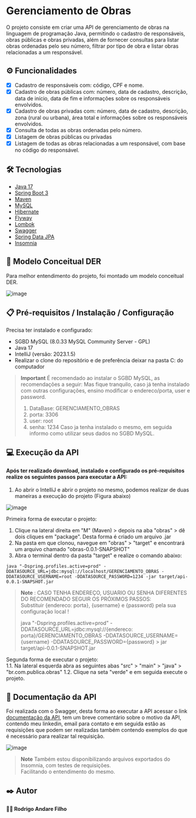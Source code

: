 # Gerenciamento de Obras
O projeto consiste em criar uma API de gerenciamento de obras na linguagem de programação Java, permitindo o cadastro de responsáveis, obras públicas e obras privadas, além de fornecer consultas para listar obras ordenadas pelo seu número, filtrar por tipo de obra e listar obras relacionadas a um responsável.

## ⚙️ Funcionalidades
- [x] Cadastro de responsáveis com: código, CPF e nome.
- [x] Cadastro de obras públicas com: número, data de cadastro, descrição, data de início, data de fim e informações sobre os responsáveis envolvidos.
- [x] Cadastro de obras privadas com: número, data de cadastro, descrição, zona (rural ou urbana), área total e informações sobre os responsáveis envolvidos.
- [x] Consulta de todas as obras ordenadas pelo número.
- [x] Listagem de obras públicas ou privadas
- [x] Listagem de todas as obras relacionadas a um responsável, com base no código do responsável.

## 🛠️ Tecnologias
* [Java 17](https://www.oracle.com/java/)
* [Spring Boot 3](https://spring.io/projects/spring-boot)
* [Maven](https://maven.apache.org/)
* [MySQL](https://www.mysql.com/)
* [Hibernate](https://hibernate.org/)
* [Flyway](https://flywaydb.org/)
* [Lombok](https://projectlombok.org/)
* [Swagger](https://swagger.io/)
* [Spring Data JPA](https://spring.io/projects/spring-data-jpa)
* [Insomnia](https://insomnia.rest/)

## 📖 Modelo Conceitual DER
Para melhor entendimento do projeto, foi montado um modelo conceitual DER.

![image](https://github.com/rodrigoandarefilho/GerenciamentoObras/assets/32442551/6c244706-7218-4565-b6e2-35a6ed59f7e3)

## 📋 Pré-requisitos / Instalação / Configuração
Precisa ter instalado e configurado:

* SGBD MySQL (8.0.33 MySQL Community Server - GPL)
* Java 17
* IntelliJ (versão: 2023.1.5)
* Realizar o clone do repositório e de preferência deixar na pasta C: do computador

> **Important**
> É recomendado ao instalar o SGBD MySQL, as recomendações a seguir:
> Mas fique tranquilo, caso já tenha instalado com outras configurações, ensino modificar o endereco/porta, user e password.
> 1. DataBase: GERENCIAMENTO_OBRAS
> 2. porta: 3306  
> 3. user: root  
> 4. senha: 1234
> Caso ja tenha instalado o mesmo, em seguida informo como utilizar seus dados no SGBD MySQL.

## 💻 Execução da API
#### Após ter realizado download, instalado e configurado os pré-requisitos realize os seguintes passos para executar a API:
1. Ao abrir o IntelliJ e abrir o projeto no mesmo, podemos realizar de duas maneiras a execução do projeto (Figura abaixo)

![image](https://github.com/rodrigoandarefilho/GerenciamentoObras/assets/32442551/8d26a112-b252-427c-9240-a91e12339780)

Primeira forma de executar o projeto:
1. Clique na lateral direita em "M" (Maven) > depois na aba "obras" > dê dois cliques em "package". Desta forma é criado um arquivo .jar
2. Na pasta em que clonou, navegue em "obras" > "target" e encontrará um arquivo chamado "obras-0.0.1-SNAPSHOT"
3. Abra o terminal dentro da pasta "target" e realize o comando abaixo: </br>
````
java "-Dspring.profiles.active=prod" -DDATASOURCE_URL=jdbc:mysql://localhost/GERENCIAMENTO_OBRAS -DDATASOURCE_USERNAME=root -DDATASOURCE_PASSWORD=1234 -jar target/api-0.0.1-SNAPSHOT.jar

````
> **Note**
> : CASO TENHA ENDEREÇO, USUARIO OU SENHA DIFERENTES DO RECOMENDADO SEGUIR OS PRÓXIMOS PASSOS: </br>
> Substituir {endereco: porta}, {username} e {password} pela sua configuração local ! </br>
>
> java "-Dspring.profiles.active=prod" -DDATASOURCE_URL=jdbc:mysql://{endereco: porta}/GERENCIAMENTO_OBRAS -DDATASOURCE_USERNAME={username} -DDATASOURCE_PASSWORD={password} > jar target/api-0.0.1-SNAPSHOT.jar

Segunda forma de executar o projeto:</br>
1.1. Na lateral esquerda abra as seguintes abas "src" > "main" > "java" > "br.com.publica.obras"
1.2. Clique na seta "verde" e em seguida execute o projeto.

## 📃 Documentação da API
Foi realizada com o Swagger, desta forma ao executar a API acessar o link [documentação da API](http://localhost:8080/swagger-ui/index.html#),
tem um breve comentário sobre o motivo da API, contendo meu linkedin, email para contato e em seguida estão as requisições que podem ser realizadas também contendo exemplos do que é necessário para realizar tal requisição.

![image](https://github.com/rodrigoandarefilho/GerenciamentoObras/assets/32442551/9546ae04-c5fd-4236-978a-f6b4c8b470e6)

> **Note**
> Também estou disponibilizando arquivos exportados do Insomnia, com testes de requisições.</br>
> Facilitando o entendimento do mesmo.

## ✒️ Autor
#### 🧑‍💻 Rodrigo Andare Filho







